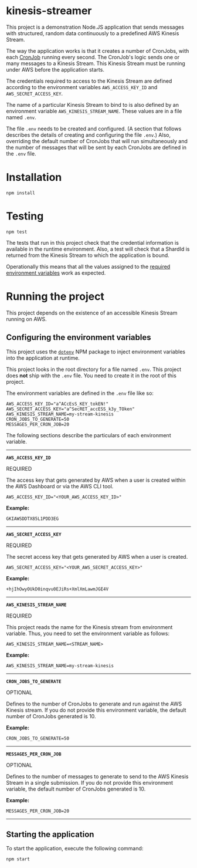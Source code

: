 # kinesis-streamer
This project is a demonstration Node.JS application that sends messages with structured, random data continuously to a predefined AWS Kinesis Stream.

The way the application works is that it creates a number of CronJobs, with each [CronJob](https://www.npmjs.com/package/cron) running every second. The CronJob's logic sends one or many messages to a Kinesis Stream. This Kinesis Stream must be running under AWS before the application starts.

The credentials required to access to the Kinesis Stream are defined according to the environment variables `AWS_ACCESS_KEY_ID` and `AWS_SECRET_ACCESS_KEY`.

The name of a particular Kinesis Stream to bind to is also defined by an environment variable `AWS_KINESIS_STREAM_NAME`. These values are in a file named `.env`.

The file `.env` needs to be created and configured. (A section that follows describes the details of creating and configuring the file `.env`.) Also, overriding the default number of CronJobs that will run simultaneously and the number of messages that will be sent by each CronJobs are defined in the `.env` file. 

# Installation

`npm install`

# Testing

`npm test`

The tests that run in this project check that the credential information is available in the runtime environment. Also, a test will check that a ShardId is returned from the Kinesis Stream to which the application is bound.

Operationally this means that all the values assigned to the [required environment variables](https://github.com/reselbob/kinesis-streamer#configuring-the-environment-variables) work as expected.

# Running the project

This project depends on the existence of an accessible Kinesis Stream running on AWS.


## Configuring the environment variables

This project uses the [`dotenv`](https://www.npmjs.com/package/dotenv) NPM package to inject environment variables into the application at runtime.

This project looks in the root directory for a file named `.env`. This project does **not** ship with the `.env` file. You need to create it in the root of this project.

The environment variables are defined in the `.env` file like so:

```text
AWS_ACCESS_KEY_ID="a^ACcEsS_KEY_tokEN!"
AWS_SECRET_ACCESS_KEY="a^SecRET_accESS_k3y_TOken"
AWS_KINESIS_STREAM_NAME=my-stream-kinesis
CRON_JOBS_TO_GENERATE=50
MESSAGES_PER_CRON_JOB=20
```

The following sections describe the particulars of each environment variable.

----

**`AWS_ACCESS_KEY_ID`**

REQUIRED

The access key that gets generated by AWS when a user is created within the AWS Dashboard or via the AWS CLI tool.

`AWS_ACCESS_KEY_ID="<YOUR_AWS_ACCESS_KEY_ID>"`

**Example:**

`GKIAWSDDTX85L1PDD3EG`

----
**`AWS_SECRET_ACCESS_KEY`**

REQUIRED

The secret access key that gets generated by AWS when a user is created.

`AWS_SECRET_ACCESS_KEY="<YOUR_AWS_SECRET_ACCESS_KEY>"`

**Example:**

`+hjIhOwyOUkD0inqvu0EJiRs+XmlXmLawmJGE4V`

----

**`AWS_KINESIS_STREAM_NAME`**

REQUIRED

This project reads the name for the Kinesis stream from environment variable. Thus, you need to set the environment variable as follows:

`AWS_KINESIS_STREAM_NAME=<STREAM_NAME>`

**Example:**

`AWS_KINESIS_STREAM_NAME=my-stream-kinesis`

----

**`CRON_JOBS_TO_GENERATE`**

OPTIONAL

Defines to the number of CronJobs to generate and run against the AWS Kinesis stream. If you do not provide this environment variable, the default number of CronJobs generated is 10.

**Example:**

`CRON_JOBS_TO_GENERATE=50`

----

**`MESSAGES_PER_CRON_JOB`**

OPTIONAL

Defines to the number of messages to generate to send to the AWS Kinesis Stream in a single submission. If you do not provide this environment variable, the default number of CronJobs generated is 10.

**Example:**

`MESSAGES_PER_CRON_JOB=20`

----

## Starting the application

To start the application, execute the following command:

`npm start`